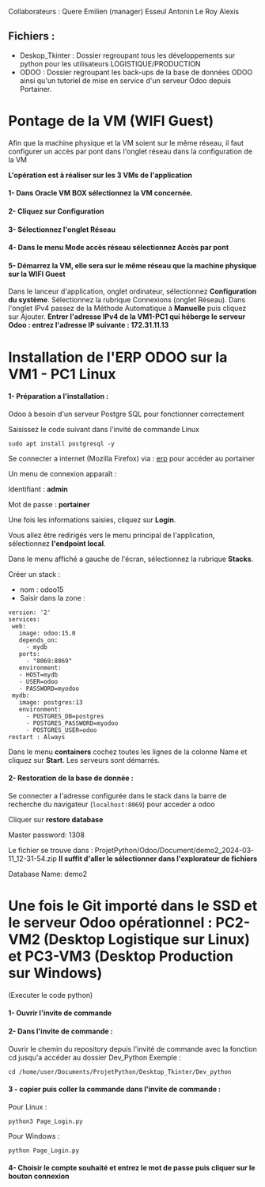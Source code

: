  Collaborateurs : Quere Emilien (manager)
                Esseul Antonin
                Le Roy Alexis

## Fichiers :

- Deskop_Tkinter : Dossier regroupant tous les développements sur python pour les utilisateurs LOGISTIQUE/PRODUCTION
- ODOO  : Dossier regroupant les back-ups de la base de données ODOO ainsi qu'un tutoriel de mise en service d'un serveur Odoo depuis Portainer.


# Pontage de la VM (WIFI Guest)

Afin que la machine physique et la VM soient sur le même réseau, il faut configurer un accès par pont dans l'onglet réseau dans la configuration de la VM

**L'opération est à réaliser sur les 3 VMs de l'application**

#### 1- Dans Oracle VM BOX sélectionnez la VM concernée. 
#### 2- Cliquez sur **Configuration**
#### 3- Sélectionnez l'onglet **Réseau**
#### 4- Dans le menu **Mode accès réseau** sélectionnez **Accès par pont**
#### 5- Démarrez la VM, elle sera sur le même réseau que la machine physique sur la WIFI Guest

Dans le lanceur d'application, onglet ordinateur, sélectionnez **Configuration du système**. Sélectionnez la rubrique Connexions (onglet Réseau). Dans l'onglet IPv4 passez de la Méthode Automatique à **Manuelle** puis cliquez sur Ajouter.
**Entrer l'adresse IPv4 de la VM1-PC1 qui héberge le serveur Odoo : entrez l'adresse IP suivante : 172.31.11.13**

# Installation de l'ERP ODOO sur la VM1 - PC1 Linux

#### 1- Préparation a l'installation :

Odoo à besoin d'un serveur Postgre SQL pour fonctionner correctement

Saisissez le code suivant dans l'invité de commande Linux
 ```
sudo apt install postgresql -y
 ```

Se connecter a internet (Mozilla Firefox) via : [erp](http://localhost:9000/#!/home) pour accéder au portainer

Un menu de connexion apparaît : 

Identifiant : **admin**

Mot de passe : **portainer**

Une fois les informations saisies, cliquez sur **Login**.

Vous allez être redirigés vers le menu principal de l'application, sélectionnez **l'endpoint local**.

Dans le menu affiché a gauche de l'écran, sélectionnez la rubrique **Stacks**.

Créer un stack : 
- nom : odoo15
- Saisir dans la zone :

 ```
version: '2'
services:
  web:
    image: odoo:15.0
    depends_on:
      - mydb
    ports:
      - "8069:8069"
    environment:
    - HOST=mydb
    - USER=odoo
    - PASSWORD=myodoo
  mydb:
    image: postgres:13
    environment:
      - POSTGRES_DB=postgres
      - POSTGRES_PASSWORD=myodoo
      - POSTGRES_USER=odoo
restart : Always
```

Dans le menu **containers** cochez toutes les lignes de la colonne Name et cliquez sur **Start**.
Les serveurs sont démarrés.


#### 2- Restoration de la base de donnée :

Se connecter a l'adresse configurée dans le stack dans la barre de recherche du navigateur (`localhost:8069`) pour acceder a odoo

Cliquer sur **restore database**

Master password: 1308

Le fichier se trouve dans : ProjetPython/Odoo/Document/demo2_2024-03-11_12-31-54.zip **Il suffit d'aller le sélectionner dans l'explorateur de fichiers**

Database Name: demo2


# Une fois le Git importé dans le SSD et le serveur Odoo opérationnel : PC2-VM2 (Desktop Logistique sur Linux) et PC3-VM3 (Desktop Production sur Windows)
(Executer le code python)

#### 1- Ouvrir l'invite de commande

#### 2- Dans l'invite de commande :

Ouvrir le chemin du repository depuis l'invité de commande avec la fonction cd jusqu'a accéder au dossier Dev_Python
Exemple : 

```
cd /home/user/Documents/ProjetPython/Desktop_Tkinter/Dev_python
```
 
#### 3 - copier puis coller la commande dans l'invite de commande :  
Pour Linux :
``` 
python3 Page_Login.py
```
Pour Windows : 
``` 
python Page_Login.py
```
 
#### 4- Choisir le compte souhaité et entrez le mot de passe puis cliquer sur le bouton connexion


